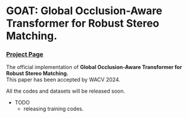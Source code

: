 # GOAT: Global Occlusion-Aware Transformer for Robust Stereo Matching.
### [Project Page](http://www.ok.sc.e.titech.ac.jp/res/DeepSM/wacv2024.html)
The official implementation of **Global Occlusion-Aware Transformer for Robust Stereo Matching.**   
This paper has been accepted by WACV 2024.

All the codes and datasets will be released soon.
- TODO
  - releasing training codes.
